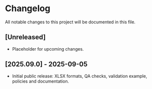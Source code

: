 # Changelog
All notable changes to this project will be documented in this file.

## [Unreleased]
- Placeholder for upcoming changes.

## [2025.09.0] - 2025-09-05
- Initial public release: XLSX formats, QA checks, validation example, policies and documentation.

